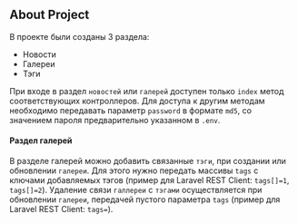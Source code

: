 ## About Project

В проекте были созданы 3 раздела:

- Новости
- Галереи
- Тэги

При входе в раздел `новостей` или `галерей` доступен только `index` метод соответствующих контроллеров. Для доступа к другим методам необходимо передавать параметр `password` в формате `md5`, со значением пароля предварительно указанном в `.env`.

#### Раздел галерей

В разделе галерей можно добавить связанные `тэги`, при создании или обновлении `галереи`. Для этого нужно передать массивы `tags` с ключами добавляемых тэгов (пример для Laravel REST Client: `tags[]=1`, `tags[]=2`). Удаление связи `галлереи` с `тэгами` осуществляется при обновлении `галереи`, передачей пустого параметра `tags` (пример для Laravel REST Client: `tags=`).